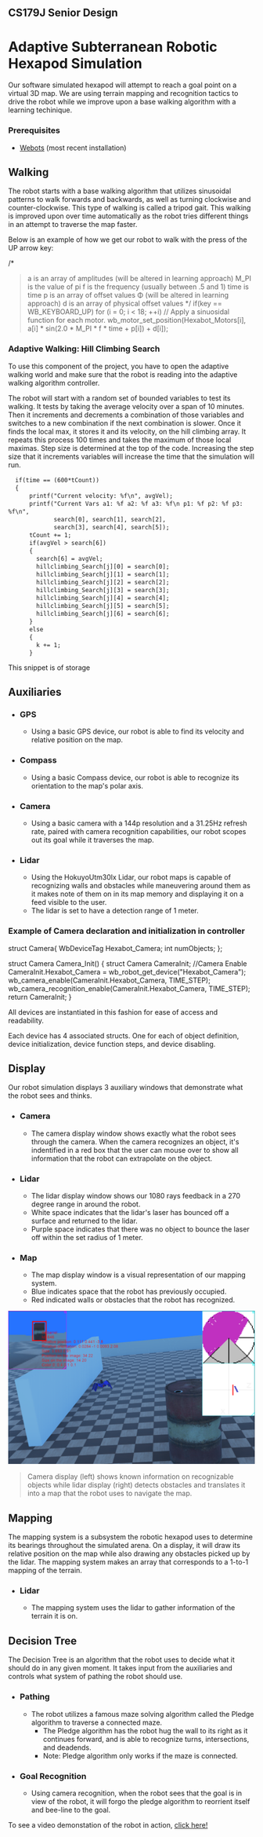 
## CS179J Senior Design

# Adaptive Subterranean Robotic Hexapod Simulation

Our software simulated hexapod will attempt to reach a goal point on a virtual 3D map. We are using terrain mapping and recognition tactics to drive the robot while we improve upon a base walking algorithm with a learning techinique.

### Prerequisites

-   [Webots](https://cyberbotics.com/doc/guide/installation-procedure) (most recent installation)

## Walking

The robot starts with a base walking algorithm that utilizes sinusoidal patterns to walk forwards and backwards, as well as turning clockwise and counter-clockwise. This type of walking is called a tripod gait. This walking is improved upon over time automatically as the robot tries different things in an attempt to traverse the map faster.

Below is an example of how we get our robot to walk with the press of the UP arrow key:

/* 
> a is an array of amplitudes  (will be altered in learning approach)
> M_PI is the value of pi
> f is the frequency (usually between .5 and 1)
> time is time
> p is an array of offset values Φ (will be altered in learning approach)
> d is an array of physical offset values
*/
if(key == WB_KEYBOARD_UP)
    for (i = 0; i < 18; ++i)  // Apply a sinuosidal function for each motor.
        wb_motor_set_position(Hexabot_Motors[i], a[i] * sin(2.0 * M_PI * f * time + p[i]) + d[i]);

### Adaptive Walking: Hill Climbing Search

To use this component of the project, you have to open the adaptive walking world and make sure that the robot is reading into the adaptive walking algorithm controller.

The robot will start with a random set of bounded variables to test its walking. It tests by taking the average velocity over a span of 10 minutes. Then it increments and decrements a combination of those variables and switches to a new combination if the next combination is slower. Once it finds the local max, it stores it and its velocity, on the hill climbing array. It repeats this process 100 times and takes the maximum of those local maximas. Step size is determined at the top of the code. Increasing the step size that it increments variables will increase the time that the simulation will run.

      if(time == (600*tCount))
      {
          printf("Current velocity: %f\n", avgVel);
          printf("Current Vars a1: %f a2: %f a3: %f\n p1: %f p2: %f p3: %f\n",
                 search[0], search[1], search[2],
                 search[3], search[4], search[5]);
          tCount += 1;
          if(avgVel > search[6])
          {
            search[6] = avgVel;
            hillclimbing_Search[j][0] = search[0];
            hillclimbing_Search[j][1] = search[1];
            hillclimbing_Search[j][2] = search[2];
            hillclimbing_Search[j][3] = search[3];
            hillclimbing_Search[j][4] = search[4];
            hillclimbing_Search[j][5] = search[5];
            hillclimbing_Search[j][6] = search[6];
          }
          else
          {
            k += 1;
          }

This snippet is of storage

## Auxiliaries

-   ### GPS
    
    -   Using a basic GPS device, our robot is able to find its velocity and relative position on the map.

-   ### Compass
    
    -   Using a basic Compass device, our robot is able to recognize its orientation to the map's polar axis.

-   ### Camera
    
    -   Using a basic camera with a 144p resolution and a 31.25Hz refresh rate, paired with camera recognition capabilities, our robot scopes out its goal while it traverses the map.

-   ### Lidar
    
    -   Using the HokuyoUtm30lx Lidar, our robot maps is capable of recognizing walls and obstacles while maneuvering around them as it makes note of them on in its map memory and displaying it on a feed visible to the user.
    -   The lidar is set to have a detection range of 1 meter.

### Example of Camera declaration and initialization in controller

struct Camera{
    WbDeviceTag Hexabot_Camera;
    int numObjects;
};

struct Camera Camera_Init() {
    struct Camera CameraInit;
    //Camera Enable 
    CameraInit.Hexabot_Camera = wb_robot_get_device("Hexabot_Camera");
    wb_camera_enable(CameraInit.Hexabot_Camera, TIME_STEP);
    wb_camera_recognition_enable(CameraInit.Hexabot_Camera, TIME_STEP);
    return CameraInit;
} 

All devices are instantiated in this fashion for ease of access and readability.

Each device has 4 associated structs. One for each of object definition, device initialization, device function steps, and device disabling.

## Display

Our robot simulation displays 3 auxiliary windows that demonstrate what the robot sees and thinks.

-   ### Camera
    
    -   The camera display window shows exactly what the robot sees through the camera. When the camera recognizes an object, it's indentified in a red box that the user can mouse over to show all information that the robot can extrapolate on the object.

-   ### Lidar
    
    -   The lidar display window shows our 1080 rays feedback in a 270 degree range in around the robot.
    -   White space indicates that the lidar's laser has bounced off a surface and returned to the lidar.
    -   Purple space indicates that there was no object to bounce the laser off within the set radius of 1 meter.

-   ### Map
    
    -   The map display window is a visual representation of our mapping system.
    -   Blue indicates space that the robot has previously occupied.
    -   Red indicated walls or obstacles that the robot has recognized.

[![readme_camera_lidar_example](https://github.com/ehalf001/Senior-Design/raw/master/README_source/Readme_Camera_Lidar_Example.png)](https://github.com/ehalf001/Senior-Design/blob/master/README_source/Readme_Camera_Lidar_Example.png)

> Camera display (left) shows known information on recognizable objects while lidar display (right) detects obstacles and translates it into a map that the robot uses to navigate the map.

## Mapping

The mapping system is a subsystem the robotic hexapod uses to determine its bearings throughout the simulated arena. On a display, it will draw its relative position on the map while also drawing any obstacles picked up by the lidar. The mapping system makes an array that corresponds to a 1-to-1 mapping of the terrain. 

-   ### Lidar
    
    -   The mapping system uses the lidar to gather information of the terrain it is on. 

## Decision Tree

The Decision Tree is an algorithm that the robot uses to decide what it should do in any given moment. It takes input from the auxiliaries and controls what system of pathing the robot should use.

-   ### Pathing
    
    -   The robot utilizes a famous maze solving algorithm called the Pledge algorithm to traverse a connected maze.
        -   The Pledge algorithm has the robot hug the wall to its right as it continues forward, and is able to recognize turns, intersections, and deadends.
        -   Note: Pledge algorithm only works if the maze is connected.

-   ### Goal Recognition
    
    -   Using camera recognition, when the robot sees that the goal is in view of the robot, it will forgo the pledge algorithm to reorrient itself and bee-line to the goal.

To see a video demonstation of the robot in action, [click here!](https://youtu.be/qBtW_v19oYU)